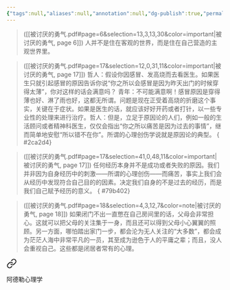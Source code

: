 ```yaml
---
{"tags":null,"aliases":null,"annotation":null,"dg-publish":true,"permalink":"/读书笔记/《被讨厌的勇气》/","dgPassFrontmatter":true}
---
```


> ([[被讨厌的勇气.pdf#page=6&selection=13,3,13,30&color=important\|被讨厌的勇气, page 6]])
> 人并不是住在客观的世界，而是住在自己营造的主观世界里。


> ([[被讨厌的勇气.pdf#page=17&selection=12,0,31,11&color=important\|被讨厌的勇气, page 17]])
>哲人：假设你因感冒、发高烧而去看医生。如果医生只就引起感冒的原因告诉你说“你之所以会感冒是因为昨天出门的时候穿得太薄”，你对这样的话会满意吗？ 青年：不可能满意啊！感冒原因是穿得薄也好、淋了雨也好，这都无所谓。问题是现在正受着高烧的折磨这个事实，关键在于症状。如果是医生的话，就应该好好开药或者打针，以一些专业性的处理来进行治疗。哲人：但是，立足于原因论的人们，例如一般的生活顾问或者精神科医生，仅仅会指出“你之所以痛苦是因为过去的事情”，继而简单地安慰“所以错不在你”。所谓的心理创伤学说就是原因论的典型。
{ #2ca2d4}


> ([[被讨厌的勇气.pdf#page=17&selection=41,0,48,11&color=important\|被讨厌的勇气, page 17]])
> 任何经历本身并不是成功或者失败的原因。我们并非因为自身经历中的刺激——所谓的心理创伤——而痛苦，事实上我们会从经历中发现符合自己目的的因素。决定我们自身的不是过去的经历，而是我们自己赋予经历的意义。
{ #79b402}


> ([[被讨厌的勇气.pdf#page=18&selection=4,3,12,7&color=note\|被讨厌的勇气, page 18]])
> 如果闭门不出一直憋在自己房间里的话，父母会非常担心。这就可以把父母的关注集于一身，而且还可以得到父母小心翼翼的照顾。另一方面，哪怕踏出家门一步，都会沦为无人关注的“大多数”，都会成为茫茫人海中非常平凡的一员，其至成为逊色于人的平庸之辈；而且，没人会重视自己。这些都是闭居者常有的心理。


<div class="transclusion internal-embed is-loaded"><a class="markdown-embed-link" href="///" aria-label="Open link"><svg xmlns="http://www.w3.org/2000/svg" width="24" height="24" viewBox="0 0 24 24" fill="none" stroke="currentColor" stroke-width="2" stroke-linecap="round" stroke-linejoin="round" class="svg-icon lucide-link"><path d="M10 13a5 5 0 0 0 7.54.54l3-3a5 5 0 0 0-7.07-7.07l-1.72 1.71"></path><path d="M14 11a5 5 0 0 0-7.54-.54l-3 3a5 5 0 0 0 7.07 7.07l1.71-1.71"></path></svg></a><div class="markdown-embed">




阿德勒心理学

</div></div>
